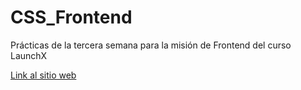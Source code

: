 # CSS_Frontend

Prácticas de la tercera semana para la misión de Frontend del curso LaunchX

<a href="https://gray-smoke-0939ddc10.1.azurestaticapps.net">Link al sitio web</a>

